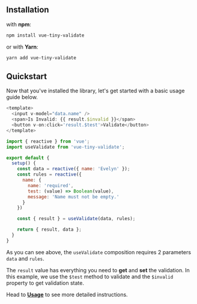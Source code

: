 ## Installation

with **npm**:

```bash
npm install vue-tiny-validate
```

or with **Yarn**:

```bash
yarn add vue-tiny-validate
```

## Quickstart

Now that you've installed the library, let's get started with a basic usage guide below.

```js
<template>
  <input v-model="data.name" />
  <span>Is Invalid: {{ result.$invalid }}</span>
  <button v-on:click='result.$test'>Validate</button>
</template>

import { reactive } from 'vue';
import useValidate from 'vue-tiny-validate';

export default {
  setup() {
    const data = reactive({ name: 'Evelyn' });
    const rules = reactive({
      name: {
        name: 'required',
        test: (value) => Boolean(value),
        message: 'Name must not be empty.'
      }
    })

    const { result } = useValidate(data, rules);

    return { result, data };
  }
}
```

As you can see above, the `useValidate` composition requires 2 parameters `data` and `rules`.

The `result` value has everything you need to **get** and **set** the validation. In this example, we use the
`$test` method to validate and the `$invalid` property to get validation state.

Head to **[Usage](/usage)** to see more detailed instructions.
